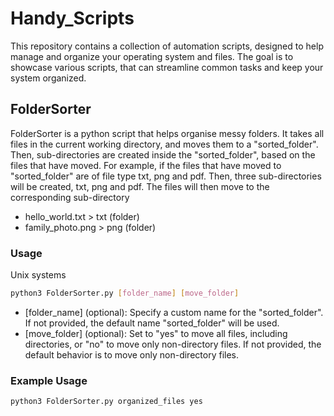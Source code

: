 <h1>Handy_Scripts</h1>
<p>This repository contains a collection of automation scripts, designed to help manage and organize your operating system and files. The goal is to showcase various scripts, that can streamline common tasks and keep your system organized.</p>

<h2>FolderSorter</h2>
<p>FolderSorter is a python script that helps organise messy folders. It takes all files in the current working directory, and moves them to a "sorted_folder". Then, sub-directories are created inside the "sorted_folder", based on the files that have moved. For example, if the files that have moved to "sorted_folder" are of file type txt, png and pdf. Then, three sub-directories will be created, txt, png and pdf. The files will then move to the corresponding sub-directory</p>

<ul>
	<li>hello_world.txt > txt (folder)</li>
	<li>family_photo.png > png (folder)</li>
</ul>

<h3>Usage</h3>
Unix systems

```bash
python3 FolderSorter.py [folder_name] [move_folder]
```

<ul>
	<li>[folder_name] (optional): Specify a custom name for the "sorted_folder". If not provided, the default name "sorted_folder" will be used.</li>
	<li>[move_folder] (optional): Set to "yes" to move all files, including directories, or "no" to move only non-directory files. If not provided, the default behavior is to move only non-directory files.</li>

</ul>

<h3>Example Usage</h3>

```bash
python3 FolderSorter.py organized_files yes
```
